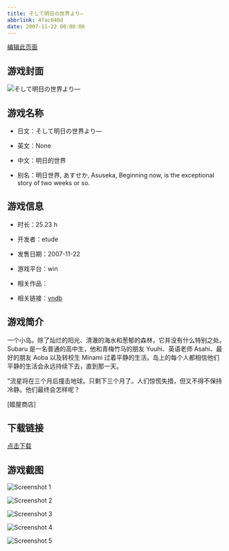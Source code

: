 ```yaml
---
title: そして明日の世界より―
abbrlink: 4fac048d
date: 2007-11-22 00:00:00
---
```

[编辑此页面](https://github.com/ACG-3/ADV3-source/blob/main/source/_posts/games/%E3%81%9D%E3%81%97%E3%81%A6%E6%98%8E%E6%97%A5%E3%81%AE%E4%B8%96%E7%95%8C%E3%82%88%E3%82%8A%E2%80%95.md)

## 游戏封面

![そして明日の世界より―](https://pan.timero.xyz/d/onedrive/img_lib_001/%E3%81%9D%E3%81%97%E3%81%A6%E6%98%8E%E6%97%A5%E3%81%AE%E4%B8%96%E7%95%8C%E3%82%88%E3%82%8A%E2%80%95_cover.avif)


## 游戏名称

- 日文：そして明日の世界より―
- 英文：None
- 中文：明日的世界

- 别名：明日世界, あすせか, Asuseka, Beginning now, is the exceptional story of two weeks or so.


## 游戏信息

- 时长：25.23 h
- 开发者：etude
- 发售日期：2007-11-22
- 游戏平台：win
- 相关作品：

- 相关链接：[vndb](https://vndb.org/v420)


## 游戏简介

一个小岛。除了灿烂的阳光、清澈的海水和葱郁的森林，它并没有什么特别之处。Subaru 是一名普通的高中生，他和青梅竹马的朋友 Yuuhi、英语老师 Asahi、最好的朋友 Aoba 以及转校生 Minami 过着平静的生活。岛上的每个人都相信他们平静的生活会永远持续下去，直到那一天。

"流星将在三个月后撞击地球。只剩下三个月了。人们惊慌失措，但又不得不保持冷静。他们最终会怎样呢？

[姬屋商店]


## 下载链接

[点击下载](https://pan.timero.xyz/onedrive/adv_lib_001/%E3%81%9D%E3%81%97%E3%81%A6%E6%98%8E%E6%97%A5%E3%81%AE%E4%B8%96%E7%95%8C%E3%82%88%E3%82%8A%E2%80%95)


## 游戏截图


![Screenshot 1](https://pan.timero.xyz/d/onedrive/img_lib_001/%E3%81%9D%E3%81%97%E3%81%A6%E6%98%8E%E6%97%A5%E3%81%AE%E4%B8%96%E7%95%8C%E3%82%88%E3%82%8A%E2%80%95_Screenshot_1.avif)

![Screenshot 2](https://pan.timero.xyz/d/onedrive/img_lib_001/%E3%81%9D%E3%81%97%E3%81%A6%E6%98%8E%E6%97%A5%E3%81%AE%E4%B8%96%E7%95%8C%E3%82%88%E3%82%8A%E2%80%95_Screenshot_2.avif)

![Screenshot 3](https://pan.timero.xyz/d/onedrive/img_lib_001/%E3%81%9D%E3%81%97%E3%81%A6%E6%98%8E%E6%97%A5%E3%81%AE%E4%B8%96%E7%95%8C%E3%82%88%E3%82%8A%E2%80%95_Screenshot_3.avif)

![Screenshot 4](https://pan.timero.xyz/d/onedrive/img_lib_001/%E3%81%9D%E3%81%97%E3%81%A6%E6%98%8E%E6%97%A5%E3%81%AE%E4%B8%96%E7%95%8C%E3%82%88%E3%82%8A%E2%80%95_Screenshot_4.avif)

![Screenshot 5](https://pan.timero.xyz/d/onedrive/img_lib_001/%E3%81%9D%E3%81%97%E3%81%A6%E6%98%8E%E6%97%A5%E3%81%AE%E4%B8%96%E7%95%8C%E3%82%88%E3%82%8A%E2%80%95_Screenshot_5.avif)

